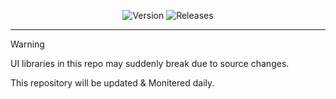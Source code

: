 <div align="center">

![Version](https://img.shields.io/badge/Version-v1.0.1-blue)
![Releases](https://img.shields.io/badge/Release-Stable-brightgreen)
</div>

----
> [!WARNING]
UI libraries in this repo may suddenly break due to source changes.

This repository will be updated & Monitered daily.
